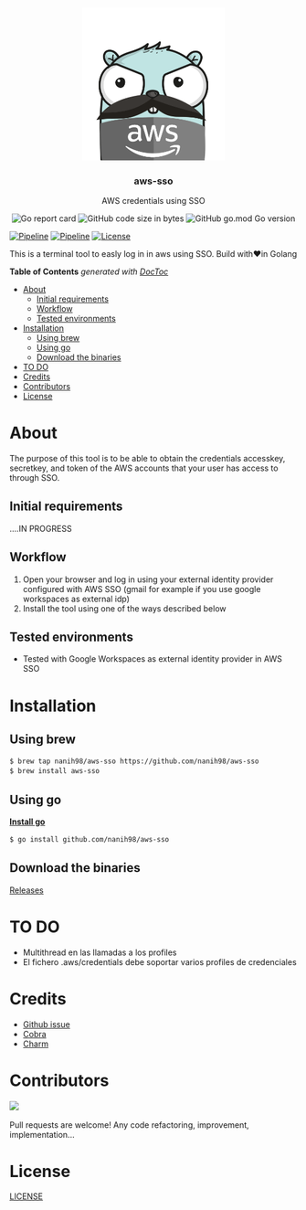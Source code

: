 <p align="center" >
  <img src="logo.png" alt="logo" width="250"/>
  <h3 align="center">aws-sso</h3>
  <p align="center">AWS credentials using SSO</p>
</p>

<p align="center" >
  <img alt="Go report card" src="https://goreportcard.com/badge/github.com/nanih98/aws-sso">
  <img alt="GitHub code size in bytes" src="https://img.shields.io/github/languages/code-size/nanih98/aws-sso">
  <img alt="GitHub go.mod Go version" src="https://img.shields.io/github/go-mod/go-version/nanih98/aws-sso">
</p>

[![Pipeline](https://github.com/nanih98/aws-sso/actions/workflows/releases.yml/badge.svg)](https://github.com/nanih98/aws-sso/actions/workflows/releases.yml)
[![Pipeline](https://github.com/nanih98/aws-sso/actions/workflows/lint.yml/badge.svg)](https://github.com/nanih98/aws-sso/actions/workflows/lint.yml)
[![License](https://img.shields.io/github/license/nanih98/aws-sso)](/LICENSE)

This is a terminal tool to easly log in in aws using SSO. Build with❤️in Golang

<!-- START doctoc generated TOC please keep comment here to allow auto update -->
<!-- DON'T EDIT THIS SECTION, INSTEAD RE-RUN doctoc TO UPDATE -->
**Table of Contents**  *generated with [DocToc](https://github.com/thlorenz/doctoc)*

- [About](#about)
  - [Initial requirements](#initial-requirements)
  - [Workflow](#workflow)
  - [Tested environments](#tested-environments)
- [Installation](#installation)
  - [Using brew](#using-brew)
  - [Using go](#using-go)
  - [Download the binaries](#download-the-binaries)
- [TO DO](#to-do)
- [Credits](#credits)
- [Contributors](#contributors)
- [License](#license)

<!-- END doctoc generated TOC please keep comment here to allow auto update -->

# About
The purpose of this tool is to be able to obtain the credentials accesskey, secretkey, and token of the AWS accounts that your user has access to through SSO.

## Initial requirements
....IN PROGRESS

## Workflow

1. Open your browser and log in using your external identity provider configured with AWS SSO (gmail for example if you use google workspaces as external idp)
2. Install the tool using one of the ways described below

## Tested environments

* Tested with Google Workspaces as external identity provider in AWS SSO

# Installation

## Using brew

```bash
$ brew tap nanih98/aws-sso https://github.com/nanih98/aws-sso
$ brew install aws-sso
```

## Using go

**[Install go](https://go.dev/doc/install)**

```bash
$ go install github.com/nanih98/aws-sso
```

## Download the binaries

[Releases](https://github.com/nanih98/aws-sso/releases)

# TO DO

- Multithread en las llamadas a los profiles
- El fichero .aws/credentials debe soportar varios profiles de credenciales

# Credits 

- [Github issue](https://github.com/aws/aws-sdk-go-v2/issues/1222)
- [Cobra](https://github.com/spf13/cobra)
- [Charm](https://charm.sh/)

# Contributors

<a href="https://github.com/nanih98/aws-sso/graphs/contributors"><img src="https://opencollective.com/aws-sso/contributors.svg?width=890" /></a>

Pull requests are welcome! Any code refactoring, improvement, implementation...

# License

[LICENSE](./LICENSE)